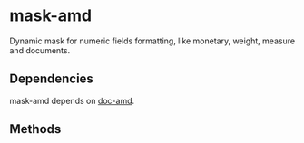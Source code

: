 # mask-amd

Dynamic mask for numeric fields formatting, like monetary, weight, measure and documents.

## Dependencies

mask-amd depends on [doc-amd](https://github.com/elo7/doc-amd).


## Methods
